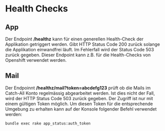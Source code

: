 # Health Checks

## App

Der Endpoint **/healthz** kann für einen generellen Health-Check der Applikation getriggert werden.
Gibt HTTP Status Code 200 zurück solange die Applikation einwandfrei läuft. Im Fehlerfall wird der
Status Code 503 zurück gegeben.
Dieser Endpoint kann z.B. für die Health-Checks von Openshift verwendet werden.

## Mail

Der Endpoinnt **/healthz/mail?token=abcdefg123** prüft ob die Mails im Catch-All Konto regelmässig abgearbeitet werden. Ist dies nicht der Fall, wird der HTTP Status Code 503 zurück gegeben.
Der Zugriff ist nur mit einem gültigen Token möglich.
Um diesen Token für die entsprechende Umgebung zu erhalten kann auf der Konsole folgender Befehl verwendet werden:

```bundle exec rake app_status:auth_token```
